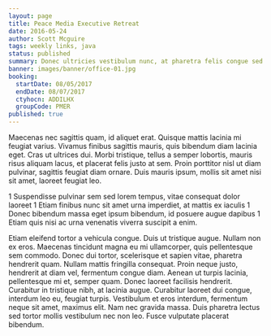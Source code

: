```yaml
---
layout: page
title: Peace Media Executive Retreat
date: 2016-05-24
author: Scott Mcguire
tags: weekly links, java
status: published
summary: Donec ultricies vestibulum nunc, at pharetra felis congue sed.
banner: images/banner/office-01.jpg
booking:
  startDate: 08/05/2017
  endDate: 08/07/2017
  ctyhocn: ADDILHX
  groupCode: PMER
published: true
---
```

Maecenas nec sagittis quam, id aliquet erat. Quisque mattis lacinia mi feugiat varius. Vivamus finibus sagittis mauris, quis bibendum diam lacinia eget. Cras ut ultrices dui. Morbi tristique, tellus a semper lobortis, mauris risus aliquam lacus, et placerat felis justo at sem. Proin porttitor nisl ut diam pulvinar, sagittis feugiat diam ornare. Duis mauris ipsum, mollis sit amet nisi sit amet, laoreet feugiat leo.

1 Suspendisse pulvinar sem sed lorem tempus, vitae consequat dolor laoreet
1 Etiam finibus nunc sit amet urna imperdiet, at mattis ex iaculis
1 Donec bibendum massa eget ipsum bibendum, id posuere augue dapibus
1 Etiam quis nisi ac urna venenatis viverra suscipit a enim.

Etiam eleifend tortor a vehicula congue. Duis ut tristique augue. Nullam non ex eros. Maecenas tincidunt magna eu mi ullamcorper, quis pellentesque sem commodo. Donec dui tortor, scelerisque et sapien vitae, pharetra hendrerit quam. Nullam mattis fringilla consequat. Proin neque justo, hendrerit at diam vel, fermentum congue diam. Aenean ut turpis lacinia, pellentesque mi et, semper quam. Donec laoreet facilisis hendrerit. Curabitur in tristique nibh, at lacinia augue. Curabitur laoreet dui congue, interdum leo eu, feugiat turpis. Vestibulum et eros interdum, fermentum neque sit amet, maximus elit. Nam nec gravida massa. Duis pharetra lectus sed tortor mollis vestibulum nec non leo. Fusce vulputate placerat bibendum.

